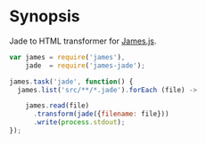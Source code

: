 # Synopsis

Jade to HTML transformer for [James.js](https://github.com/leonidas/james.js).

```javascript
var james = require('james'),
    jade  = require('james-jade');

james.task('jade', function() {
  james.list('src/**/*.jade').forEach (file) ->

    james.read(file)
      .transform(jade({filename: file}))
      .write(process.stdout);
});

```
